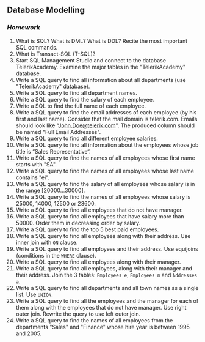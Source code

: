 ## Database Modelling
### _Homework_

1.	What is SQL? What is DML? What is DDL? Recite the most important SQL commands.
1.	What is Transact-SQL (T-SQL)?
1.	Start SQL Management Studio and connect to the database TelerikAcademy. Examine the major tables in the "TelerikAcademy" database.
1.	Write a SQL query to find all information about all departments (use "TelerikAcademy" database).
1.	Write a SQL query to find all department names.
1.	Write a SQL query to find the salary of each employee.
1.	Write a SQL to find the full name of each employee.
1.	Write a SQL query to find the email addresses of each employee (by his first and last name). Consider that the mail domain is telerik.com. Emails should look like “John.Doe@telerik.com". The produced column should be named "Full Email Addresses".
1.	Write a SQL query to find all different employee salaries.
1.	Write a SQL query to find all information about the employees whose job title is “Sales Representative“.
1.	Write a SQL query to find the names of all employees whose first name starts with "SA".
1.	Write a SQL query to find the names of all employees whose last name contains "ei".
1.	Write a SQL query to find the salary of all employees whose salary is in the range [20000…30000].
1.	Write a SQL query to find the names of all employees whose salary is 25000, 14000, 12500 or 23600.
1.	Write a SQL query to find all employees that do not have manager.
1.	Write a SQL query to find all employees that have salary more than 50000. Order them in decreasing order by salary.
1.	Write a SQL query to find the top 5 best paid employees.
1.	Write a SQL query to find all employees along with their address. Use inner join with `ON` clause.
1.	Write a SQL query to find all employees and their address. Use equijoins (conditions in the `WHERE` clause).
1.	Write a SQL query to find all employees along with their manager.
1.	Write a SQL query to find all employees, along with their manager and their address. Join the 3 tables: `Employees e`, `Employees m` and `Addresses a`.
1.	Write a SQL query to find all departments and all town names as a single list. Use `UNION`.
1.	Write a SQL query to find all the employees and the manager for each of them along with the employees that do not have manager. Use right outer join. Rewrite the query to use left outer join.
1.	Write a SQL query to find the names of all employees from the departments "Sales" and "Finance" whose hire year is between 1995 and 2005.
